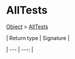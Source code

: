 
# AllTests

[Object]() > [AllTests](nullfr/faylixe/googlecodejam/client/AllTests.md)



| Return type | Signature |

| --- | ---: |
